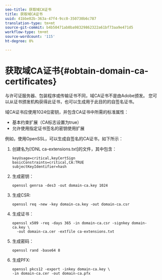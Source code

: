 ```yaml
---
seo-title: 获取域CA证书
title: 获取域CA证书
uuid: 41bbe02b-363a-47f4-9cc0-350730b6c787
translation-type: tm+mt
source-git-commit: b4b50471ab0ba98329862322a61bf73aa9e471d5
workflow-type: tm+mt
source-wordcount: '115'
ht-degree: 0%

---
```



# 获取域CA证书{#obtain-domain-ca-certificates}

与许可证服务器、包装程序或传输证书不同，域CA证书不是由Adobe颁发。 您可以从证书颁发机构获得此证书，也可以生成用于此目的的自签名证书。

域CA证书应使用1024位密钥，并包含CA证书中所需的标准属性：

* 基本约束扩展（CA标志设置为true）
* 允许使用指定证书签名的密钥使用扩展

例如，使用OpenSSL，可以生成自签名的CA证书，如下所示：

1. 创建名为[!DNL ca-extensions.txt]的文件，其中包含：

   ```
   keyUsage=critical,keyCertSign  
   basicConstraints=critical,CA:TRUE  
   subjectKeyIdentifier=hash 
   ```

1. 生成密钥：

   ```
   openssl genrsa -des3 -out domain-ca.key 1024 
   ```

1. 生成CSR:

   ```
   openssl req -new -key domain-ca.key -out domain-ca.csr 
   ```

1. 生成证书：

   ```
   openssl x509 -req -days 365 -in domain-ca.csr -signkey domain-ca.key \ 
     -out domain-ca.cer -extfile ca-extensions.txt 
   ```

1. 生成密码：

   ```
   openssl rand -base64 8 
   ```

1. 生成PFX:

   ```
   openssl pkcs12 -export -inkey domain-ca.key \ 
   -in domain-ca.cer -out domain-ca.pfx
   ```

